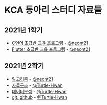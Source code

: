 KCA 동아리 스터디 자료들
===

2021년 1학기
---

- [C언어 초급반 교육 프로그램](https://github.com/1982kca/2021-1-c-basic) - [@neont21](https://github.com/neont21)
- [Flutter 초급반 교육 프로그램](https://github.com/1982kca/2021-1-flutter-basic) - [@neont21](https://github.com/neont21)

2021년 2학기
---

- [알고리즘](2021/2학기/알고리즘) - [@neont21](https://github.com/neont21)
- [자료구조](2021/2학기/자료구조) - [@Turtle-Hwan](https://github.com/Turtle-Hwan)
- [데이터분석](2021/2학기/데이터분석) - [@Turtle-Hwan](https://github.com/Turtle-Hwan)
- [git, github](2021/2학기/git_github) - [@Turtle-Hwan](https://github.com/Turtle-Hwan)
